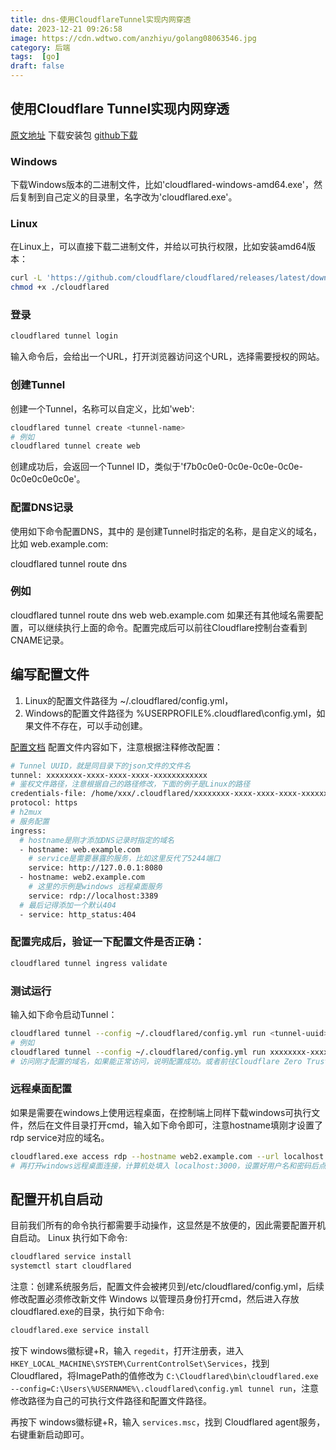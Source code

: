 ```yaml
---
title: dns-使用CloudflareTunnel实现内网穿透
date: 2023-12-21 09:26:58
image: https://cdn.wdtwo.com/anzhiyu/golang08063546.jpg
category: 后端
tags:  [go]
draft: false
---
```


## 使用Cloudflare Tunnel实现内网穿透
[原文地址](https://zhuanlan.zhihu.com/p/621870045)
下载安装包
[github下载](https://github.com/cloudflare/cloudflared)

### Windows
下载Windows版本的二进制文件，比如'cloudflared-windows-amd64.exe'，然后复制到自己定义的目录里，名字改为'cloudflared.exe'。

### Linux
在Linux上，可以直接下载二进制文件，并给以可执行权限，比如安装amd64版本：
```bash
curl -L 'https://github.com/cloudflare/cloudflared/releases/latest/download/cloudflared-linux-amd64' -o ./cloudflared
chmod +x ./cloudflared
```

### 登录
```bash
cloudflared tunnel login
```
输入命令后，会给出一个URL，打开浏览器访问这个URL，选择需要授权的网站。

### 创建Tunnel
创建一个Tunnel，名称可以自定义，比如'web':
```bash
cloudflared tunnel create <tunnel-name>
# 例如
cloudflared tunnel create web
```
创建成功后，会返回一个Tunnel ID，类似于'f7b0c0e0-0c0e-0c0e-0c0e-0c0e0c0e0c0e'。

### 配置DNS记录
使用如下命令配置DNS，其中的 <tunnel-name>是创建Tunnel时指定的名称，<domain>是自定义的域名，比如 web.example.com:

cloudflared tunnel route dns <tunnel-name> <domain>
### 例如
cloudflared tunnel route dns web web.example.com
如果还有其他域名需要配置，可以继续执行上面的命令。配置完成后可以前往Cloudflare控制台查看到CNAME记录。

## 编写配置文件

1. Linux的配置文件路径为 ~/.cloudflared/config.yml，
2. Windows的配置文件路径为 %USERPROFILE%\.cloudflared\config.yml，如果文件不存在，可以手动创建。

[配置文档](https://developers.cloudflare.com/cloudflare-one/connections/connect-networks/configure-tunnels/origin-configuration/#supported-protocols)
配置文件内容如下，注意根据注释修改配置：
```bash
# Tunnel UUID，就是同目录下的json文件的文件名
tunnel: xxxxxxxx-xxxx-xxxx-xxxx-xxxxxxxxxxxx
# 鉴权文件路径，注意根据自己的路径修改，下面的例子是Linux的路径
credentials-file: /home/xxx/.cloudflared/xxxxxxxx-xxxx-xxxx-xxxx-xxxxxxxxxxxx.json
protocol: https
# h2mux
# 服务配置
ingress:
  # hostname是刚才添加DNS记录时指定的域名
  - hostname: web.example.com
    # service是需要暴露的服务，比如这里反代了5244端口
    service: http://127.0.0.1:8080
  - hostname: web2.example.com
    # 这里的示例是windows 远程桌面服务
    service: rdp://localhost:3389
  # 最后记得添加一个默认404
  - service: http_status:404
```
### 配置完成后，验证一下配置文件是否正确：
```bash
cloudflared tunnel ingress validate
```
### 测试运行
输入如下命令启动Tunnel：
```bash
cloudflared tunnel --config ~/.cloudflared/config.yml run <tunnel-uuid>
# 例如
cloudflared tunnel --config ~/.cloudflared/config.yml run xxxxxxxx-xxxx-xxxx-xxxx-xxxxxxxxxxxx
# 访问刚才配置的域名，如果能正常访问，说明配置成功。或者前往Cloudflare Zero Trust的控制台查看Tunnel的状态。
```
### 远程桌面配置
如果是需要在windows上使用远程桌面，在控制端上同样下载windows可执行文件，然后在文件目录打开cmd，输入如下命令即可，注意hostname填刚才设置了rdp service对应的域名。
```bash
cloudflared.exe access rdp --hostname web2.example.com --url localhost:3000
# 再打开windows远程桌面连接，计算机处填入 localhost:3000，设置好用户名和密码后点击连接即可。
```

## 配置开机自启动
目前我们所有的命令执行都需要手动操作，这显然是不放便的，因此需要配置开机自启动。
Linux
执行如下命令:
```bash
cloudflared service install
systemctl start cloudflared
```
注意：创建系统服务后，配置文件会被拷贝到/etc/cloudflared/config.yml，后续修改配置必须修改新文件
Windows
以管理员身份打开cmd，然后进入存放cloudflared.exe的目录，执行如下命令:
```bash
cloudflared.exe service install
```
按下 windows徽标键+R，输入 `regedit`，打开注册表，进入 `HKEY_LOCAL_MACHINE\SYSTEM\CurrentControlSet\Services`，找到Cloudflared，将ImagePath的值修改为 `C:\Cloudflared\bin\cloudflared.exe --config=C:\Users\%USERNAME%\.cloudflared\config.yml tunnel run`，注意修改路径为自己的可执行文件路径和配置文件路径。

再按下 windows徽标键+R，输入 `services.msc`，找到 Cloudflared agent服务，右键重新启动即可。




